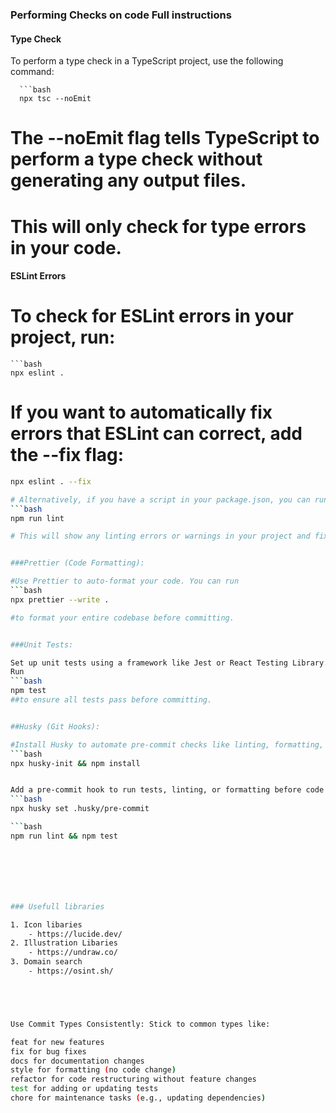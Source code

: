 ### Performing Checks on code Full instructions 

#### Type Check

To perform a type check in a TypeScript project, use the following command:

      ```bash
      npx tsc --noEmit

# The --noEmit flag tells TypeScript to perform a type check without generating any output files. 
# This will only check for type errors in your code.

#### ESLint Errors

# To check for ESLint errors in your project, run:

    ```bash
    npx eslint .

# If you want to automatically fix errors that ESLint can correct, add the --fix flag:

```bash
npx eslint . --fix

# Alternatively, if you have a script in your package.json, you can run:
```bash
npm run lint

# This will show any linting errors or warnings in your project and fix them if possible.


###Prettier (Code Formatting):

#Use Prettier to auto-format your code. You can run 
```bash
npx prettier --write . 

#to format your entire codebase before committing.


###Unit Tests:

Set up unit tests using a framework like Jest or React Testing Library.
Run 
```bash
npm test 
##to ensure all tests pass before committing.


##Husky (Git Hooks):

#Install Husky to automate pre-commit checks like linting, formatting, and testing:
```bash
npx husky-init && npm install


Add a pre-commit hook to run tests, linting, or formatting before code gets committed:
```bash
npx husky set .husky/pre-commit 

```bash
npm run lint && npm test







### Usefull libraries 

1. Icon libaries
    - https://lucide.dev/
2. Illustration Libaries
    - https://undraw.co/
3. Domain search 
    - https://osint.sh/   





Use Commit Types Consistently: Stick to common types like:

feat for new features
fix for bug fixes
docs for documentation changes
style for formatting (no code change)
refactor for code restructuring without feature changes
test for adding or updating tests
chore for maintenance tasks (e.g., updating dependencies)